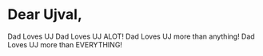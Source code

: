 # Dear Ujval,

Dad Loves UJ
Dad Loves UJ ALOT!
Dad Loves UJ more than anything!
Dad Loves UJ more than EVERYTHING!


